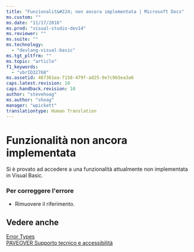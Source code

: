 ```yaml
---
title: "Funzionalit&#224; non ancora implementata | Microsoft Docs"
ms.custom: ""
ms.date: "11/17/2016"
ms.prod: "visual-studio-dev14"
ms.reviewer: ""
ms.suite: ""
ms.technology: 
  - "devlang-visual-basic"
ms.tgt_pltfrm: ""
ms.topic: "article"
f1_keywords: 
  - "vbrID32768"
ms.assetid: 487361ea-7158-479f-ad25-9e7c9b5ea3a6
caps.latest.revision: 10
caps.handback.revision: 10
author: "stevehoag"
ms.author: "shoag"
manager: "wpickett"
translationtype: Human Translation
---
```

# Funzionalit&#224; non ancora implementata
Si è provato ad accedere a una funzionalità attualmente non implementata in Visual Basic.  
  
### Per correggere l'errore  
  
-   Rimuovere il riferimento.  
  
## Vedere anche  
 [Error Types](../../visual-basic/programming-guide/language-features/error-types.md)   
 [PAVEOVER Supporto tecnico e accessibilità](http://msdn.microsoft.com/it-it/14e1d293-7b6d-40a6-bf3e-a92f8ee6c88c)